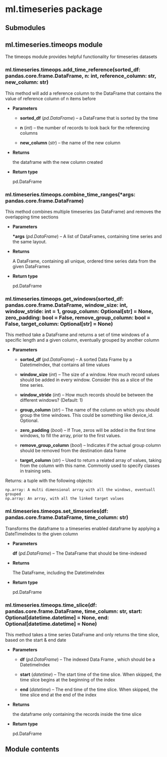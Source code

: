 # ml.timeseries package

## Submodules

## ml.timeseries.timeops module

The timeops module provides helpful functionality for timeseries datasets


### ml.timeseries.timeops.add_time_reference(sorted_df: pandas.core.frame.DataFrame, n: int, reference_column: str, new_column: str)
This method will add a reference column to the DataFrame that contains the value of reference column of n items before


* **Parameters**

    
    * **sorted_df** (*pd.DataFrame*) – a DataFrame that is sorted by the time


    * **n** (*int*) – the number of records to look back for the referencing columns


    * **new_column** (*str*) – the name of the new column



* **Returns**

    the dataframe with the new column created



* **Return type**

    pd.DataFrame



### ml.timeseries.timeops.combine_time_ranges(\*args: pandas.core.frame.DataFrame)
This method combines multiple timeseries (as DataFrame) and removes the overlapping time sections


* **Parameters**

    **\*args** (*pd.DataFrame*) – A list of DataFrames, containing time series and the same layout.



* **Returns**

    A DataFrame, containing all unique, ordered time series data from the given DataFrames



* **Return type**

    pd.DataFrame



### ml.timeseries.timeops.get_windows(sorted_df: pandas.core.frame.DataFrame, window_size: int, window_stride: int = 1, group_column: Optional[str] = None, zero_padding: bool = False, remove_group_column: bool = False, target_column: Optional[str] = None)
This method take a DataFrame and returns a set of time windows of a specific length and a given column, eventually grouped by another column


* **Parameters**

    
    * **sorted_df** (*pd.DataFrame*) – A sorted Data Frame by a DatetimeIndex, that contains all time values


    * **window_size** (*int*) – The size of a window.  How much record values should be added in every window.  Consider this as a slice of the time series.


    * **window_stride** (*int*) – How much records should be between the different windows?  (Default: 1)


    * **group_column** (*str*) – The name of the column on which you should group the time windows.  This could be something like device_id.  Optional.


    * **zero_padding** (*bool*) – If True, zeros will be added in the first time windows, to fill the array, prior to the first values.


    * **remove_group_column** (*bool*) – Indicates if the actual group column should be removed from the destination data frame


    * **target_column** (*str*) – Used to return a related array of values, taking from the column with this name.  Commonly used to specify classes in training sets.


Returns: a tuple with the following objects:

    np.array: A multi dimensional array with all the windows, eventuall grouped
    np.array: An array, with all the linked target values


### ml.timeseries.timeops.set_timeseries(df: pandas.core.frame.DataFrame, time_column: str)
Transforms the dataframe to a timeseries enabled dataframe
by applying a DateTimeIndex to the given column


* **Parameters**

    **df** (*pd.DataFrame*) – The DataFrame that should be time-indexed



* **Returns**

    The DataFrame, including the DatetimeIndex



* **Return type**

    pd.DataFrame



### ml.timeseries.timeops.time_slice(df: pandas.core.frame.DataFrame, time_column: str, start: Optional[datetime.datetime] = None, end: Optional[datetime.datetime] = None)
This method takes a time series DataFrame and only returns the time slice, based on the start & end date


* **Parameters**

    
    * **df** (*pd.DataFrame*) – The indexed Data Frame , which should be a DatetimeIndex


    * **start** (*datetime*) – The start time of the time slice.  When skipped, the time slice begins at the beginning of the index


    * **end** (*datetime*) – The end time of the time slice.  When skipped, the time slice end at the end of the index



* **Returns**

    the dataframe only containing the records inside the time slice



* **Return type**

    pd.DataFrame


## Module contents
